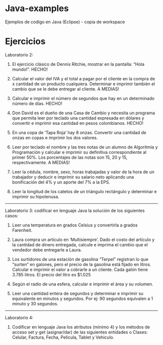 Java-examples
=============

Ejemplos de codigo en Java (Eclipse) - copia de workspace

Ejercicios
==========

Laboratorio 2:
 
1. El ejercicio clásico de Dennis Ritchie, mostrar en la pantalla: “Hola mundo!”. HECHO!
 
2. Calcular el valor del IVA y el total a pagar por el cliente en la compra de x cantidad de un producto cualquiera. Determinar e imprimir también el cambio que se le debe entregar al cliente. A MEDIAS!
 
3. Calcular e imprimir el número de segundos que hay en un determinado número de días. HECHO!
 
4. Don David es el dueño de una Casa de Cambio y necesita un programa que permita leer por teclado una cantidad expresada en dólares y convertir e imprimir esa cantidad en pesos colombianos. HECHO!
 
5. En una copa de ‘Tapa Roja’ hay 8 onzas. Convertir una cantidad de onzas en copas e imprimir los dos valores.
 
6. Leer por teclado el nombre y las tres notas de un alumno de Algoritmia y Programación y calcular e imprimir su definitiva correspondiente al primer 50%. Los porcentajes de las notas son 15, 20 y 15, respectivamente. A MEDIAS!
 
7. Leer la cédula, nombre, sexo, horas trabajadas y valor de la hora de un trabajador y deducir e imprimir su salario neto aplicando una bonificación del 4% y un aporte del 7% a la EPS.
 
8. Leer la longitud de los catetos de un triángulo rectángulo y determinar e imprimir su hipotenusa.
 
---------------------------------------------------------------------------------------
 
Laboratorio 3: codificar en lenguaje Java la solución de los siguientes casos:
 
1. Leer una temperatura en grados Celsius y convertirla a grados Farenheit.
 
2. Laura compra un artículo en ‘Multisiempre’. Dado el costo del artículo y la cantidad de dinero entregada, calcule e imprima el cambio que el vendedor debe entregarle a Laura.
 
3. Los surtidores de una estación de gasolina “Terpel” registran lo que “surten” en galones, pero el precio de la gasolina está fijado en litros. Calcular e imprimir el valor a cobrarle a un cliente. Cada galón tiene 3.785 litros. El precio del litro es $1.025
 
4. Según el radio de una esfera, calcular e imprimir el área y su volumen.
 
5. Leer una cantidad entera de segundos y determinar e imprimir su equivalente en minutos y segundos. Por ej: 90 segundos equivalen a 1 minuto y 30 segundos.
 
---------------------------------------------------------------------------------------
 
Laboratorio 4: 

1. Codificar en lenguaje Java los atributos (mínimo 4) y los métodos de acceso set y get (asignar/dar) de las siguientes entidades o Clases: Celular, Factura, Fecha, Película, Tablet y Vehiculo.
